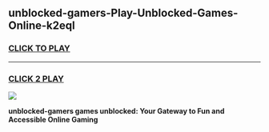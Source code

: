 
## unblocked-gamers-Play-Unblocked-Games-Online-k2eql
<h3>
<a href="https://premium76.site?title=unblocked-gamers&ref=25A">CLICK TO PLAY</a></h3>
<hr>

<h3>
<a href="https://premium76.site?title=unblocked-gamers&ref=25A">CLICK 2 PLAY</a>
  
</h3>

<a href="https://premium76.site?title=unblocked-gamers&ref=25A"><img src="https://clearcache.store/games.png"></a>


**unblocked-gamers games unblocked: Your Gateway to Fun and Accessible Online Gaming**
